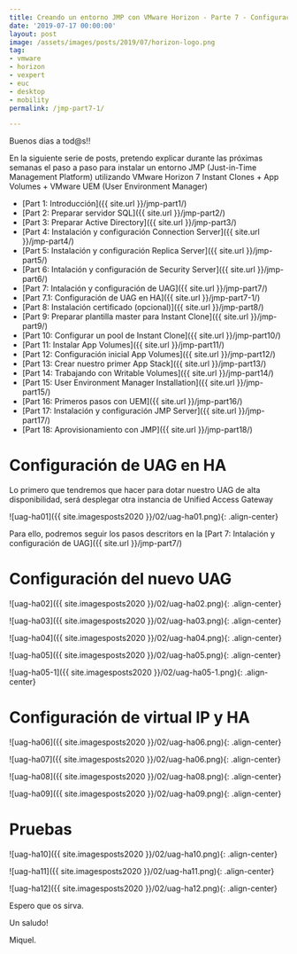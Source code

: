 ```yaml
---
title: Creando un entorno JMP con VMware Horizon - Parte 7 - Configuración de UAG en HA
date: '2019-07-17 00:00:00'
layout: post
image: /assets/images/posts/2019/07/horizon-logo.png
tag:
- vmware
- horizon
- vexpert
- euc
- desktop
- mobility
permalink: /jmp-part7-1/

---
```


Buenos dias a tod@s!!

En la siguiente serie de posts, pretendo explicar durante las próximas semanas el paso a paso para instalar un entorno JMP (Just-in-Time Management Platform) utilizando VMware Horizon 7 Instant Clones + App Volumes + VMware UEM (User Environment Manager) 

- [Part 1: Introducción]({{ site.url }}/jmp-part1/)
- [Part 2: Preparar servidor SQL]({{ site.url }}/jmp-part2/)
- [Part 3: Preparar Active Directory]({{ site.url }}/jmp-part3/)
- [Part 4: Instalación y configuración Connection Server]({{ site.url }}/jmp-part4/)
- [Part 5: Instalación y configuración Replica Server]({{ site.url }}/jmp-part5/)
- [Part 6: Intalación y configuración de Security Server]({{ site.url }}/jmp-part6/)
- [Part 7: Intalación y configuración de UAG]({{ site.url }}/jmp-part7/)
 - [Part 7.1: Configuración de UAG en HA]({{ site.url }}/jmp-part7-1/)
- [Part 8: Instalación certificado (opcional)]({{ site.url }}/jmp-part8/)
- [Part 9: Preparar plantilla master para Instant Clone]({{ site.url }}/jmp-part9/)
- [Part 10: Configurar un pool de Instant Clone]({{ site.url }}/jmp-part10/)
- [Part 11: Instalar App Volumes]({{ site.url }}/jmp-part11/)
- [Part 12: Configuración inicial App Volumes]({{ site.url }}/jmp-part12/)
- [Part 13: Crear nuestro primer App Stack]({{ site.url }}/jmp-part13/)
- [Part 14: Trabajando con Writable Volumes]({{ site.url }}/jmp-part14/)
- [Part 15: User Environment Manager Installation]({{ site.url }}/jmp-part15/)
- [Part 16: Primeros pasos con UEM]({{ site.url }}/jmp-part16/)
- [Part 17: Instalación y configuración JMP Server]({{ site.url }}/jmp-part17/)
- [Part 18: Aprovisionamiento con JMP]({{ site.url }}/jmp-part18/)

# Configuración de UAG en HA

Lo primero que tendremos que hacer para dotar nuestro UAG de alta disponibilidad, será desplegar otra instancia de Unified Access Gateway

![uag-ha01]({{ site.imagesposts2020 }}/02/uag-ha01.png){: .align-center}

Para ello, podremos seguir los pasos descritors en la [Part 7: Intalación y configuración de UAG]({{ site.url }}/jmp-part7/)

# Configuración del nuevo UAG

![uag-ha02]({{ site.imagesposts2020 }}/02/uag-ha02.png){: .align-center}

![uag-ha03]({{ site.imagesposts2020 }}/02/uag-ha03.png){: .align-center}

![uag-ha04]({{ site.imagesposts2020 }}/02/uag-ha04.png){: .align-center}

![uag-ha05]({{ site.imagesposts2020 }}/02/uag-ha05.png){: .align-center}

![uag-ha05-1]({{ site.imagesposts2020 }}/02/uag-ha05-1.png){: .align-center}

# Configuración de virtual IP y HA

![uag-ha06]({{ site.imagesposts2020 }}/02/uag-ha06.png){: .align-center}

![uag-ha07]({{ site.imagesposts2020 }}/02/uag-ha06.png){: .align-center}

![uag-ha08]({{ site.imagesposts2020 }}/02/uag-ha08.png){: .align-center}

![uag-ha09]({{ site.imagesposts2020 }}/02/uag-ha09.png){: .align-center}

# Pruebas

![uag-ha10]({{ site.imagesposts2020 }}/02/uag-ha10.png){: .align-center}

![uag-ha11]({{ site.imagesposts2020 }}/02/uag-ha11.png){: .align-center}

![uag-ha12]({{ site.imagesposts2020 }}/02/uag-ha12.png){: .align-center}

Espero que os sirva.

Un saludo!

Miquel.


